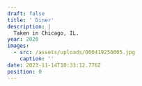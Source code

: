 ```yaml
---
draft: false
title: ' Diner'
description: |
  Taken in Chicago, IL.
year: 2020
images:
  - src: /assets/uploads/000419250005.jpg
    caption: ''
date: 2023-11-14T10:33:12.776Z
position: 0
---
```


